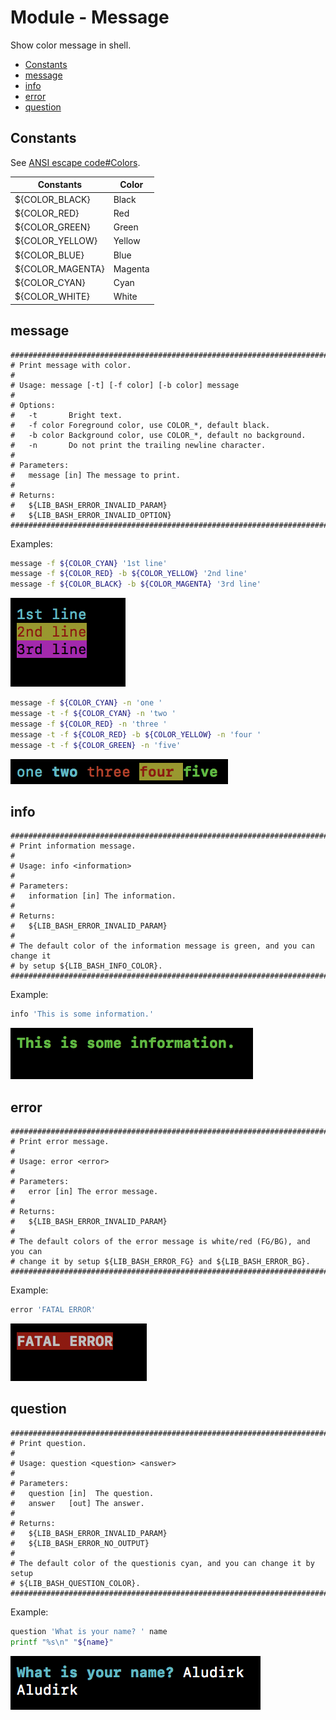 # Module - Message

Show color message in shell.

* [Constants](#constants)
* [message](#message)
* [info](#info)
* [error](#error)
* [question](#question)

## Constants

See [ANSI escape code#Colors](https://en.wikipedia.org/wiki/ANSI_escape_code#Colors).

Constants | Color
----- | -----
${COLOR_BLACK} | Black
${COLOR_RED} | Red
${COLOR_GREEN} | Green
${COLOR_YELLOW} | Yellow
${COLOR_BLUE} | Blue
${COLOR_MAGENTA} | Magenta
${COLOR_CYAN} | Cyan
${COLOR_WHITE} | White

## message

```
################################################################################
# Print message with color.
#
# Usage: message [-t] [-f color] [-b color] message
#
# Options:
#   -t       Bright text.
#   -f color Foreground color, use COLOR_*, default black.
#   -b color Background color, use COLOR_*, default no background.
#   -n       Do not print the trailing newline character.
#
# Parameters:
#   message [in] The message to print.
#
# Returns:
#   ${LIB_BASH_ERROR_INVALID_PARAM}
#   ${LIB_BASH_ERROR_INVALID_OPTION}
################################################################################
```

Examples:
```bash
message -f ${COLOR_CYAN} '1st line'
message -f ${COLOR_RED} -b ${COLOR_YELLOW} '2nd line'
message -f ${COLOR_BLACK} -b ${COLOR_MAGENTA} '3rd line'
```
![message example 1](res/message1.png)

```bash
message -f ${COLOR_CYAN} -n 'one '
message -t -f ${COLOR_CYAN} -n 'two '
message -f ${COLOR_RED} -n 'three '
message -t -f ${COLOR_RED} -b ${COLOR_YELLOW} -n 'four '
message -t -f ${COLOR_GREEN} -n 'five'
```
![message example 2](res/message2.png)

## info

```
################################################################################
# Print information message.
#
# Usage: info <information>
#
# Parameters:
#   information [in] The information.
#
# Returns:
#   ${LIB_BASH_ERROR_INVALID_PARAM}
#
# The default color of the information message is green, and you can change it
# by setup ${LIB_BASH_INFO_COLOR}.
################################################################################
```

Example:
```bash
info 'This is some information.'
```
![info example](res/info.png)

## error

```
################################################################################
# Print error message.
#
# Usage: error <error>
#
# Parameters:
#   error [in] The error message.
#
# Returns:
#   ${LIB_BASH_ERROR_INVALID_PARAM}
#
# The default colors of the error message is white/red (FG/BG), and you can
# change it by setup ${LIB_BASH_ERROR_FG} and ${LIB_BASH_ERROR_BG}.
################################################################################
```

Example:
```bash
error 'FATAL ERROR'
```
![error example](res/error.png)

## question

```
################################################################################
# Print question.
#
# Usage: question <question> <answer>
#
# Parameters:
#   question [in]  The question.
#   answer   [out] The answer.
#
# Returns:
#   ${LIB_BASH_ERROR_INVALID_PARAM}
#   ${LIB_BASH_ERROR_NO_OUTPUT}
#
# The default color of the questionis cyan, and you can change it by setup
# ${LIB_BASH_QUESTION_COLOR}.
################################################################################
```

Example:
```bash
question 'What is your name? ' name
printf "%s\n" "${name}"
```
![question example](res/question.png)
